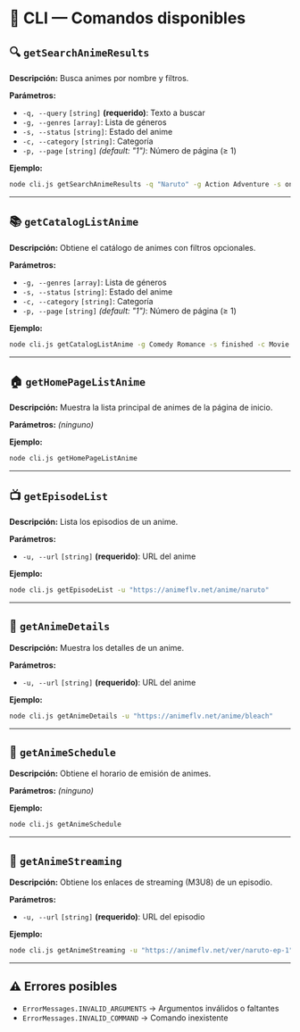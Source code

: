 # 🧭 CLI — Comandos disponibles

## 🔍 `getSearchAnimeResults`
**Descripción:** Busca animes por nombre y filtros.

**Parámetros:**
- `-q, --query` `[string]` **(requerido)**: Texto a buscar
- `-g, --genres` `[array]`: Lista de géneros
- `-s, --status` `[string]`: Estado del anime
- `-c, --category` `[string]`: Categoría
- `-p, --page` `[string]` *(default: "1")*: Número de página (≥ 1)

**Ejemplo:**
```bash
node cli.js getSearchAnimeResults -q "Naruto" -g Action Adventure -s ongoing -c TV -p 2
```

---

## 📚 `getCatalogListAnime`
**Descripción:** Obtiene el catálogo de animes con filtros opcionales.

**Parámetros:**
- `-g, --genres` `[array]`: Lista de géneros
- `-s, --status` `[string]`: Estado del anime
- `-c, --category` `[string]`: Categoría
- `-p, --page` `[string]` *(default: "1")*: Número de página (≥ 1)

**Ejemplo:**
```bash
node cli.js getCatalogListAnime -g Comedy Romance -s finished -c Movie -p 1
```

---

## 🏠 `getHomePageListAnime`
**Descripción:** Muestra la lista principal de animes de la página de inicio.

**Parámetros:** *(ninguno)*

**Ejemplo:**
```bash
node cli.js getHomePageListAnime
```

---

## 📺 `getEpisodeList`
**Descripción:** Lista los episodios de un anime.

**Parámetros:**
- `-u, --url` `[string]` **(requerido)**: URL del anime

**Ejemplo:**
```bash
node cli.js getEpisodeList -u "https://animeflv.net/anime/naruto"
```

---

## 🧠 `getAnimeDetails`
**Descripción:** Muestra los detalles de un anime.

**Parámetros:**
- `-u, --url` `[string]` **(requerido)**: URL del anime

**Ejemplo:**
```bash
node cli.js getAnimeDetails -u "https://animeflv.net/anime/bleach"
```

---

## 📅 `getAnimeSchedule`
**Descripción:** Obtiene el horario de emisión de animes.

**Parámetros:** *(ninguno)*

**Ejemplo:**
```bash
node cli.js getAnimeSchedule
```

---

## 🎥 `getAnimeStreaming`
**Descripción:** Obtiene los enlaces de streaming (M3U8) de un episodio.

**Parámetros:**
- `-u, --url` `[string]` **(requerido)**: URL del episodio

**Ejemplo:**
```bash
node cli.js getAnimeStreaming -u "https://animeflv.net/ver/naruto-ep-1"
```

---

## ⚠️ Errores posibles

- `ErrorMessages.INVALID_ARGUMENTS` → Argumentos inválidos o faltantes
- `ErrorMessages.INVALID_COMMAND` → Comando inexistente